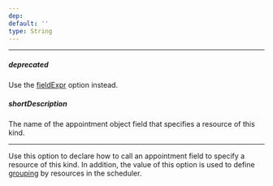 ```yaml
---
dep: 
default: ''
type: String
---
```

---
##### deprecated
Use the [fieldExpr](/api-reference/10%20UI%20Widgets/dxScheduler/1%20Configuration/resources/fieldExpr.md '/Documentation/ApiReference/UI_Widgets/dxScheduler/Configuration/resources/#fieldExpr') option instead.

##### shortDescription
The name of the appointment object field that specifies a resource of this kind.

---
Use this option to declare how to call an appointment field to specify a resource of this kind. In addition, the value of this option is used to define [grouping](/concepts/05%20Widgets/Scheduler/40%20Resources/030%20Group%20Appointments%20by%20Resources.md '/Documentation/Guide/Widgets/Scheduler/Resources/#Group_Appointments_by_Resources') by resources in the scheduler.